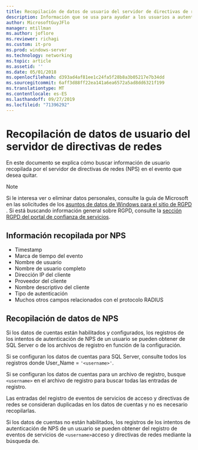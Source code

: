 ```yaml
---
title: Recopilación de datos de usuario del servidor de directivas de redes
description: Información que se usa para ayudar a los usuarios a autenticar a los usuarios mediante el servidor de directivas de redes en Windows Server 2016.
author: MicrosoftGuyJFlo
manager: mtillman
ms.author: joflore
ms.reviewer: richagi
ms.custom: it-pro
ms.prod: windows-server
ms.technology: networking
ms.topic: article
ms.assetid: ''
ms.date: 05/01/2018
ms.openlocfilehash: d393ad4af81ee1c24fa5f28b8a3b05217e7b34dd
ms.sourcegitcommit: 6aff3d88ff22ea141a6ea6572a5ad8dd6321f199
ms.translationtype: MT
ms.contentlocale: es-ES
ms.lasthandoff: 09/27/2019
ms.locfileid: "71396292"
---
```

# <a name="network-policy-server-user-data-collection"></a>Recopilación de datos de usuario del servidor de directivas de redes

En este documento se explica cómo buscar información de usuario recopilada por el servidor de directivas de redes (NPS) en el evento que desea quitar.

>[!Note]
>Si le interesa ver o eliminar datos personales, consulte la guía de Microsoft en las solicitudes de los [asuntos de datos de Windows para el sitio de RGPD](https://docs.microsoft.com/microsoft-365/compliance/gdpr-dsr-windows) . Si está buscando información general sobre RGPD, consulte la [sección RGPD del portal de confianza de servicios](https://servicetrust.microsoft.com/ViewPage/GDPRGetStarted).

## <a name="information-collected-by-nps"></a>Información recopilada por NPS

- Timestamp
- Marca de tiempo del evento
- Nombre de usuario
- Nombre de usuario completo
- Dirección IP del cliente
- Proveedor del cliente
- Nombre descriptivo del cliente
- Tipo de autenticación
- Muchos otros campos relacionados con el protocolo RADIUS

## <a name="gather-data-from-nps"></a>Recopilación de datos de NPS

Si los datos de cuentas están habilitados y configurados, los registros de los intentos de autenticación de NPS de un usuario se pueden obtener de SQL Server o de los archivos de registro en función de la configuración. 

Si se configuran los datos de cuentas para SQL Server, consulte todos los registros donde User_Name = `'<username>'`.

Si se configuran los datos de cuentas para un archivo de registro, busque `<username>` en el archivo de registro para buscar todas las entradas de registro.

Las entradas del registro de eventos de servicios de acceso y directivas de redes se consideran duplicadas en los datos de cuentas y no es necesario recopilarlas.

Si los datos de cuentas no están habilitados, los registros de los intentos de autenticación de NPS de un usuario se pueden obtener del registro de eventos de servicios de `<username>`acceso y directivas de redes mediante la búsqueda de.
